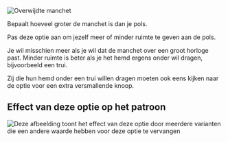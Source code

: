 ![Overwijdte manchet](cuffease.svg)

Bepaalt hoeveel groter de manchet is dan je pols.

Pas deze optie aan om jezelf meer of minder ruimte te geven aan de pols.

<Note>

Je wil misschien meer als je wil dat de manchet over een groot horloge past. Minder ruimte is beter als je het hemd ergens onder wil dragen, bijvoorbeeld een trui.

Zij die hun hemd onder een trui willen dragen moeten ook eens kijken naar de optie voor een extra versmallende knoop.

</Note>

## Effect van deze optie op het patroon

![Deze afbeelding toont het effect van deze optie door meerdere varianten die een andere waarde hebben voor deze optie te vervangen](simon_cuffease_sample.svg "Effect van deze optie op het patroon")
